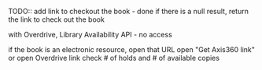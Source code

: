 


 TODO::
 add link to checkout the book - done
 if there is a null result, return the link to check out the book


 with Overdrive, Library Availability API - no access


if the book is an electronic resource, open that URL
open "Get Axis360 link" or open Overdrive link
check # of holds and # of available copies
